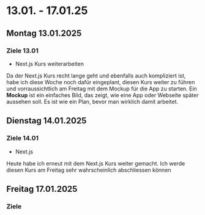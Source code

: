 # 13.01. - 17.01.25

## Montag 13.01.2025
### Ziele 13.01
- Next.js Kurs weiterarbeiten

Da der Next.js Kurs recht lange geht und ebenfalls auch kompliziert ist, habe ich diese Woche noch dafür eingeplant, diesen Kurs weiter zu führen und vorraussichtlich am Freitag
mit dem Mockup für die App zu starten. Ein **Mockup** ist ein einfaches Bild, das zeigt, wie eine App oder Webseite später aussehen soll. Es ist wie ein Plan, bevor man wirklich damit arbeitet.

## Dienstag 14.01.2025
### Ziele 14.01
- Next.js

Heute habe ich erneut mit dem Next.js Kurs weiter gemacht. Ich werde diesen Kurs am Freitag sehr wahrscheinlich abschliessen können 

## Freitag 17.01.2025
### Ziele
